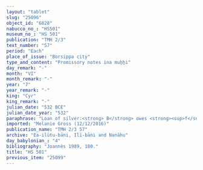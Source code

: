 ```yaml
---
layout: "tablet"
slug: "25096"
object_id: "6828"
nabucco_no_: "HS501"
museum_no_: "HS 501"
publication: "TMH 2/3"
text_number: "57"
period: "Each"
place_of_issue: "Borsippa city"
type_and_content: "Promissory notes ina muẖẖi"
day_remark: "-"
month: "VI"
month_remark: "-"
year: "7"
year_remark: "-"
king: "Cyr"
king_remark: "-"
julian_date: "532 BCE"
julian_date_year: "532"
paraphrase: "Loan of silver:<strong> B</strong> owes <strong><sup>f</sup>A </strong>6 shekels of silver. He will give the silver without interest (<em>hubullu</em>) at the end of Ulūl (VI). 2 witnesses and the scribe.<br /> &nbsp;<br /> <strong><sup>f</sup></strong><strong>A</strong> = <sup>f</sup>&Scaron;āhitu/Nab&ucirc;-zuqup-kīna; <strong>B</strong> = &Scaron;iriktu/Lūṣi-ana-nūr-Marduk//Ilī-bāni; Scribe = Nab&ucirc;-aplu-iddin/Nab&ucirc;-&scaron;umu-i&scaron;kun//Pahhāru<br /> &nbsp;"
imported: "Melanie Gross (12/12/2016)"
publication_name: "TMH 2/3 57"
archive: "Ea-ilūtu-bāni, Ilī-bāni and Nanāhu"
day_babylonian_: "4"
bibliography: "Joannès 1989, 180."
title: "HS 501"
previous_item: "25099"
---
```

